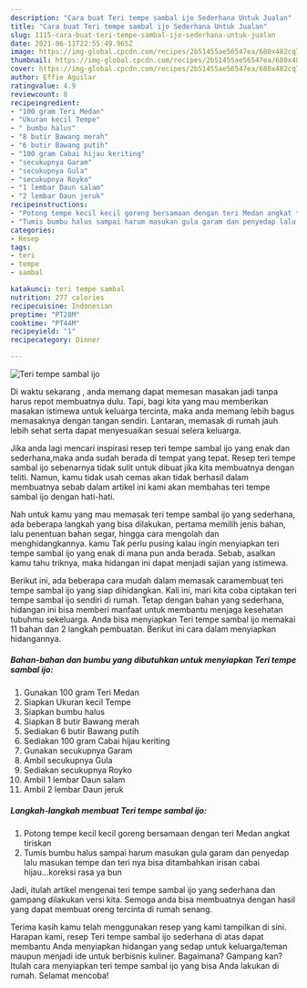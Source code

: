 ```yaml
---
description: "Cara buat Teri tempe sambal ijo Sederhana Untuk Jualan"
title: "Cara buat Teri tempe sambal ijo Sederhana Untuk Jualan"
slug: 1115-cara-buat-teri-tempe-sambal-ijo-sederhana-untuk-jualan
date: 2021-06-11T22:55:49.965Z
image: https://img-global.cpcdn.com/recipes/2b51455ae56547ea/680x482cq70/teri-tempe-sambal-ijo-foto-resep-utama.jpg
thumbnail: https://img-global.cpcdn.com/recipes/2b51455ae56547ea/680x482cq70/teri-tempe-sambal-ijo-foto-resep-utama.jpg
cover: https://img-global.cpcdn.com/recipes/2b51455ae56547ea/680x482cq70/teri-tempe-sambal-ijo-foto-resep-utama.jpg
author: Effie Aguilar
ratingvalue: 4.9
reviewcount: 8
recipeingredient:
- "100 gram Teri Medan"
- "Ukuran kecil Tempe"
- " bumbu halus"
- "8 butir Bawang merah"
- "6 butir Bawang putih"
- "100 gram Cabai hijau keriting"
- "secukupnya Garam"
- "secukupnya Gula"
- "secukupnya Royko"
- "1 lembar Daun salam"
- "2 lembar Daun jeruk"
recipeinstructions:
- "Potong tempe kecil kecil goreng bersamaan dengan teri Medan angkat tiriskan"
- "Tumis bumbu halus sampai harum masukan gula garam dan penyedap lalu masukan tempe dan teri nya bisa ditambahkan irisan cabai hijau...koreksi rasa ya bun"
categories:
- Resep
tags:
- teri
- tempe
- sambal

katakunci: teri tempe sambal 
nutrition: 277 calories
recipecuisine: Indonesian
preptime: "PT28M"
cooktime: "PT44M"
recipeyield: "1"
recipecategory: Dinner

---
```



![Teri tempe sambal ijo](https://img-global.cpcdn.com/recipes/2b51455ae56547ea/680x482cq70/teri-tempe-sambal-ijo-foto-resep-utama.jpg)

Di waktu  sekarang , anda memang dapat memesan masakan jadi tanpa harus repot membuatnya dulu. Tapi, bagi kita yang mau memberikan masakan istimewa untuk keluarga tercinta, maka anda memang lebih bagus memasaknya dengan tangan sendiri. Lantaran, memasak di rumah jauh lebih sehat serta dapat menyesuaikan sesuai selera keluarga.

Jika anda lagi mencari inspirasi resep teri tempe sambal ijo yang enak dan sederhana,maka anda sudah berada di tempat yang tepat. Resep teri tempe sambal ijo  sebenarnya tidak sulit untuk dibuat jika kita membuatnya dengan teliti. Namun, kamu tidak usah cemas akan tidak berhasil dalam membuatnya 
sebab dalam artikel ini kami akan membahas teri tempe sambal ijo dengan hati-hati.  



Nah untuk kamu yang mau memasak teri tempe sambal ijo yang sederhana, ada beberapa langkah yang bisa dilakukan, pertama memilih jenis bahan, lalu penentuan bahan segar, hingga cara mengolah dan menghidangkannya. kamu Tak perlu pusing kalau ingin menyiapkan teri tempe sambal ijo yang enak di mana pun anda berada. Sebab, asalkan kamu  tahu triknya, maka hidangan ini dapat menjadi sajian yang istimewa.

Berikut ini, ada beberapa cara mudah dalam memasak caramembuat teri tempe sambal ijo yang siap dihidangkan. Kali ini, mari kita coba ciptakan teri tempe sambal ijo sendiri di rumah. Tetap dengan bahan yang sederhana, hidangan ini bisa memberi manfaat untuk membantu menjaga kesehatan tubuhmu sekeluarga. Anda bisa menyiapkan Teri tempe sambal ijo memakai 11 bahan dan 2 langkah pembuatan. Berikut ini cara dalam menyiapkan hidangannya.

<!--inarticleads1-->

##### Bahan-bahan dan bumbu yang dibutuhkan untuk menyiapkan Teri tempe sambal ijo:

1. Gunakan 100 gram Teri Medan
1. Siapkan Ukuran kecil Tempe
1. Siapkan  bumbu halus
1. Siapkan 8 butir Bawang merah
1. Sediakan 6 butir Bawang putih
1. Sediakan 100 gram Cabai hijau keriting
1. Gunakan secukupnya Garam
1. Ambil secukupnya Gula
1. Sediakan secukupnya Royko
1. Ambil 1 lembar Daun salam
1. Ambil 2 lembar Daun jeruk




<!--inarticleads2-->

##### Langkah-langkah membuat Teri tempe sambal ijo:

1. Potong tempe kecil kecil goreng bersamaan dengan teri Medan angkat tiriskan
1. Tumis bumbu halus sampai harum masukan gula garam dan penyedap lalu masukan tempe dan teri nya bisa ditambahkan irisan cabai hijau...koreksi rasa ya bun




Jadi, itulah artikel mengenai  teri tempe sambal ijo  yang sederhana dan gampang dilakukan versi kita. Semoga anda bisa membuatnya dengan hasil yang dapat membuat oreng tercinta di rumah senang. 

Terima kasih kamu telah menggunakan resep yang kami tampilkan di sini. Harapan kami, resep  Teri tempe sambal ijo sederhana di atas dapat membantu Anda menyiapkan hidangan yang sedap untuk keluarga/teman maupun menjadi ide untuk berbisnis kuliner. Bagaimana? Gampang kan? Itulah cara menyiapkan teri tempe sambal ijo yang bisa Anda lakukan di rumah. Selamat mencoba!

